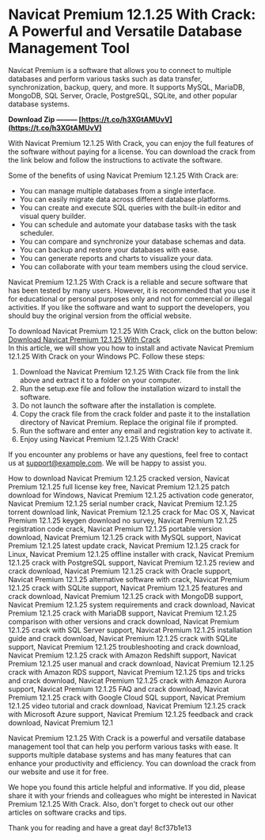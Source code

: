 # Navicat Premium 12.1.25 With Crack: A Powerful and Versatile Database Management Tool
 
Navicat Premium is a software that allows you to connect to multiple databases and perform various tasks such as data transfer, synchronization, backup, query, and more. It supports MySQL, MariaDB, MongoDB, SQL Server, Oracle, PostgreSQL, SQLite, and other popular database systems.
 
**Download Zip ——— [https://t.co/h3XGtAMUvV](https://t.co/h3XGtAMUvV)**


 
With Navicat Premium 12.1.25 With Crack, you can enjoy the full features of the software without paying for a license. You can download the crack from the link below and follow the instructions to activate the software.
 
Some of the benefits of using Navicat Premium 12.1.25 With Crack are:
 
- You can manage multiple databases from a single interface.
- You can easily migrate data across different database platforms.
- You can create and execute SQL queries with the built-in editor and visual query builder.
- You can schedule and automate your database tasks with the task scheduler.
- You can compare and synchronize your database schemas and data.
- You can backup and restore your databases with ease.
- You can generate reports and charts to visualize your data.
- You can collaborate with your team members using the cloud service.

Navicat Premium 12.1.25 With Crack is a reliable and secure software that has been tested by many users. However, it is recommended that you use it for educational or personal purposes only and not for commercial or illegal activities. If you like the software and want to support the developers, you should buy the original version from the official website.
 
To download Navicat Premium 12.1.25 With Crack, click on the button below:
 [Download Navicat Premium 12.1.25 With Crack](https://example.com/download/navicat-premium-12-1-25-with-crack)  
In this article, we will show you how to install and activate Navicat Premium 12.1.25 With Crack on your Windows PC. Follow these steps:

1. Download the Navicat Premium 12.1.25 With Crack file from the link above and extract it to a folder on your computer.
2. Run the setup.exe file and follow the installation wizard to install the software.
3. Do not launch the software after the installation is complete.
4. Copy the crack file from the crack folder and paste it to the installation directory of Navicat Premium. Replace the original file if prompted.
5. Run the software and enter any email and registration key to activate it.
6. Enjoy using Navicat Premium 12.1.25 With Crack!

If you encounter any problems or have any questions, feel free to contact us at support@example.com. We will be happy to assist you.
 
How to download Navicat Premium 12.1.25 cracked version,  Navicat Premium 12.1.25 full license key free,  Navicat Premium 12.1.25 patch download for Windows,  Navicat Premium 12.1.25 activation code generator,  Navicat Premium 12.1.25 serial number crack,  Navicat Premium 12.1.25 torrent download link,  Navicat Premium 12.1.25 crack for Mac OS X,  Navicat Premium 12.1.25 keygen download no survey,  Navicat Premium 12.1.25 registration code crack,  Navicat Premium 12.1.25 portable version download,  Navicat Premium 12.1.25 crack with MySQL support,  Navicat Premium 12.1.25 latest update crack,  Navicat Premium 12.1.25 crack for Linux,  Navicat Premium 12.1.25 offline installer with crack,  Navicat Premium 12.1.25 crack with PostgreSQL support,  Navicat Premium 12.1.25 review and crack download,  Navicat Premium 12.1.25 crack with Oracle support,  Navicat Premium 12.1.25 alternative software with crack,  Navicat Premium 12.1.25 crack with SQLite support,  Navicat Premium 12.1.25 features and crack download,  Navicat Premium 12.1.25 crack with MongoDB support,  Navicat Premium 12.1.25 system requirements and crack download,  Navicat Premium 12.1.25 crack with MariaDB support,  Navicat Premium 12.1.25 comparison with other versions and crack download,  Navicat Premium 12.1.25 crack with SQL Server support,  Navicat Premium 12.1.25 installation guide and crack download,  Navicat Premium 12.1.25 crack with SQLite support,  Navicat Premium 12.1.25 troubleshooting and crack download,  Navicat Premium 12.1.25 crack with Amazon Redshift support,  Navicat Premium 12.1.25 user manual and crack download,  Navicat Premium 12.1.25 crack with Amazon RDS support,  Navicat Premium 12.1.25 tips and tricks and crack download,  Navicat Premium 12.1.25 crack with Amazon Aurora support,  Navicat Premium 12.1.25 FAQ and crack download,  Navicat Premium 12.1.25 crack with Google Cloud SQL support,  Navicat Premium 12.1.25 video tutorial and crack download,  Navicat Premium 12.1.25 crack with Microsoft Azure support,  Navicat Premium 12.1.25 feedback and crack download,  Navicat Premium 12.1
  
Navicat Premium 12.1.25 With Crack is a powerful and versatile database management tool that can help you perform various tasks with ease. It supports multiple database systems and has many features that can enhance your productivity and efficiency. You can download the crack from our website and use it for free.
 
We hope you found this article helpful and informative. If you did, please share it with your friends and colleagues who might be interested in Navicat Premium 12.1.25 With Crack. Also, don't forget to check out our other articles on software cracks and tips.
 
Thank you for reading and have a great day!
 8cf37b1e13
 
